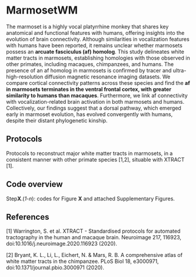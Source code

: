 # MarmosetWM
The marmoset is a highly vocal platyrrhine monkey that shares key anatomical and functional features with humans, offering insights into the evolution of brain connectivity. Although similarities in vocalization features with humans have been reported, it remains unclear whether marmosets possess an **arcuate fasciculus (af) homolog**. This study delineates white matter tracts in marmosets, establishing homologies with those observed in other primates, including macaques, chimpanzees, and humans. The presence of an af homolog in marmosets is confirmed by tracer and ultra-high-resolution diffusion magnetic resonance imaging datasets. We compare cortical connectivity patterns across these species and find the **af in marmosets terminates in the ventral frontal cortex, with greater similarity to humans than macaques**. Furthermore, we link af connectivity with vocalization-related brain activation in both marmosets and humans. Collectively, our findings suggest that a dorsal pathway, which emerged early in marmoset evolution, has evolved convergently with humans, despite their distant phylogenetic kinship.

## Protocols
Protocols to reconstruct major white matter tracts in marmosets, in a consistent manner with other primate species [1,2], situable with XTRACT [1].

## Code overview
Step**X**.(_1_-_n_): codes for Figure **X** and attached Supplementary Figures.

## References
[1] Warrington, S. et al. XTRACT - Standardised protocols for automated tractography in the human and macaque brain. Neuroimage 217, 116923, doi:10.1016/j.neuroimage.2020.116923 (2020).

[2] Bryant, K. L., Li, L., Eichert, N. & Mars, R. B. A comprehensive atlas of white matter tracts in the chimpanzee. PLoS Biol 18, e3000971, doi:10.1371/journal.pbio.3000971 (2020).
